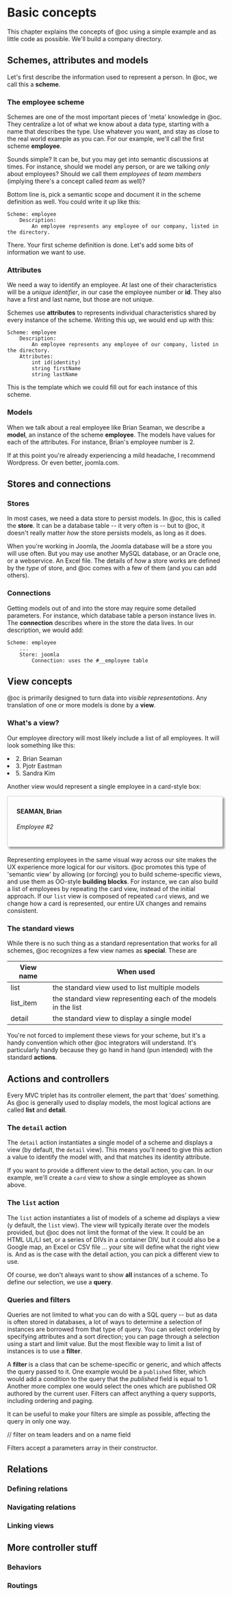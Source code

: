 # Basic concepts

This chapter explains the concepts of @oc using a simple example and as little code as possible. We'll build a company directory. 

## Schemes, attributes and models

Let's first describe the information used to represent a person. In @oc, we call this a **scheme**.

### The **employee** scheme

Schemes are one of the most important pieces of 'meta' knowledge in @oc. They centralize a lot of what we know about a data type, starting with a name that describes the type. Use whatever you want, and stay as close to the real world example as you can. For our example, we'll call the first scheme **employee**. 

Sounds simple? It can be, but you may get into semantic discussions at times. For instance, should we model any person, or are we talking *only* about employees? Should we call them *employees* of *team members* (implying there's a concept called *team* as well)? 

Bottom line is, pick a semantic scope and document it in the scheme definition as well. You could write it up like this:

	Scheme: employee
		Description:
			An employee represents any employee of our company, listed in the directory.
		
There. Your first scheme definition is done. Let's add some bits of information we want  to use.

### Attributes

We need a way to identify an employee. At last one of their characteristics  will be a *unique identifier*, in our case the employee number or **id**. They also have a first and last name, but those are not unique. 

Schemes use **attributes** to represents individual characteristics shared by every instance of the scheme. Writing this up, we would end up with this:

	Scheme: employee
		Description:
			An employee represents any employee of our company, listed in the directory.
		Attributes:
			int id(identity)
			string firstName
			string lastName
			
This is the template which we could fill out for each instance of this scheme.  

### Models

When we talk about a real employee like Brian Seaman, we describe a **model**, an instance of the scheme **employee**. The models have values for each of the attributes. For instance, Brian's employee number is 2. 

If at this point you're already experiencing a mild headache, I recommend Wordpress. Or even better, joomla.com. 

## Stores and connections

### Stores

In most cases, we need a data store  to persist models. In @oc, this is called the **store**. It can be a database table -- it very often is -- but to @oc, it doesn't really matter *how* the store persists models, as long as it does. 

When you're working in Joomla, the Joomla database will be a store you will use often. But you may use another MySQL database, or an Oracle one, or a webservice. An Excel file. The details of *how* a store works are defined by the *type*  of store, and @oc comes with a few of them (and you can add others). 

### Connections

Getting models out of and into the store may require some detailed parameters. For instance, which database table a person instance lives in. The **connection** describes where in the store the data lives. In our description, we would add:

	Scheme: employee
		...
		Store: joomla
			Connection: uses the #__employee table

## View concepts

@oc is primarily designed to turn data into *visible representations*. Any translation of one or more models is done by a **view**.

### What's a view?

Our employee directory will most likely include a list of all employees. It will look something like this:

<div class="well">
<li>2. Brian Seaman</li>
<li>3. Pjotr Eastman</li>
<li>5. Sandra Kim</li>
</div>

Another view would represent a single employee in a card-style box:

<div style="border: 1px solid #cccccc; border-radius: 2px; box-shadow: #999999 4px 4px 4px; padding: 0.5em 1.5em; margin-bottom: 1.5em;">
  <i class="fa fa-user fa-5x pull-left"></i>
  <div class="pull-left">
  <h4>SEAMAN, Brian</h4>
  <p><i>Employee #2</i></p>
  </div>
  <br style="clear: both;">
</div>


Representing employees in the same visual way across our site makes the UX experience more logical for our visitors. @oc promotes this type of 'semantic view' by allowing (or forcing) you to build scheme-specific views, and use them as OO-style **building blocks**. For instance, we can also build a list of employees by repeating the card view, instead of the initial approach. If our `list` view is composed of repeated `card` views, and we change how a card is represented, our entire UX changes and remains consistent. 

### The standard views

While there is no such thing as a standard representation that works for all schemes, @oc recognizes a few view names as **special**. These are

| View name | When used |
| ------------- | ------------- |
| list  | the standard view used to list multiple models  |
| list_item  | the standard view representing each of the models in the list |
| detail | the standard view to display a single model | 

You're not forced to implement these views for your scheme, but it's a handy convention which other @oc integrators will understand. It's particularly handy because they go hand in hand (pun intended) with the standard **actions**.

## Actions and controllers

Every MVC triplet has its controller element, the part that 'does' something. As @oc is generally used to display models, the most logical actions are called **list** and **detail**. 

### The `detail` action

The `detail` action instantiates a single model of a scheme and displays a view (by default, the `detail` view). This means you'll need to give this action a value to identify the model with, and that matches its identity attribute.

If you want to provide a different view to the detail action, you can. In our example, we'll create a `card` view to show a single employee as shown above. 

### The `list` action

The `list` action instantiates a list of models of a scheme ad displays a view (y default, the `list` view). The view will typically iterate over the models provided, but @oc does not limit the format of the view. It could be an HTML UL/LI set, or a series of DIVs in a container DIV, but it could also be a Google map, an Excel or CSV file ... your site will define what the right view is. And as is the case with the detail action, you can pick a different view to use.

Of course, we don't always want to show **all** instances of a scheme. To define our selection, we use a **query**.
 
### Queries and filters

Queries are not limited to what you can do with a SQL query -- but as data is often stored in databases, a lot of ways to determine a selection of instances are borrowed from that type of query. You can select ordering by specifying attributes and a sort direction; you can page through a selection using a start and limit value. But the most flexible way to limit a list of instances is to use a **filter**.

A **filter** is a class that can be scheme-specific or generic, and which affects the query passed to it. One example would be a `published` filter, which would add a condition to the query that the *published* field is equal to 1. Another more complex one would select the ones which are published OR authored by the current user. Filters can affect anything a query supports, including ordering and paging.  

It can be useful to make your filters are simple as possible, affecting the query in only one way. 
 
 // filter on team leaders and on a name field
 
Filters accept a parameters array in their constructor.

## Relations

### Defining relations

### Navigating relations

### Linking views

## More controller stuff

### Behaviors

### Routings

